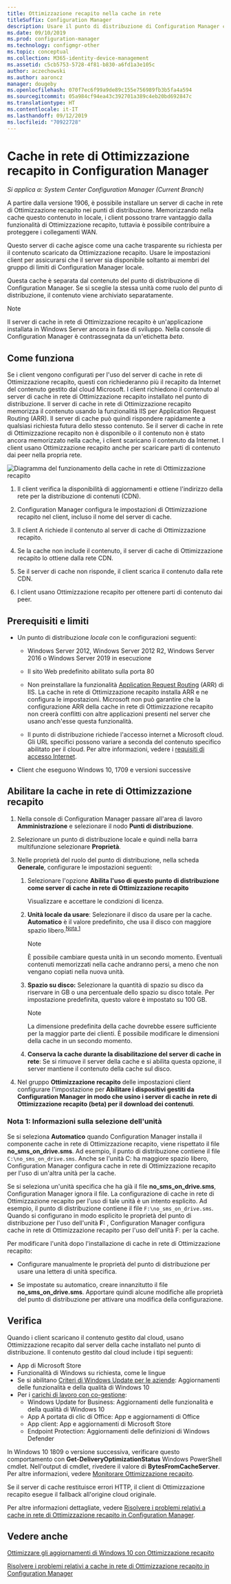 ```yaml
---
title: Ottimizzazione recapito nella cache in rete
titleSuffix: Configuration Manager
description: Usare il punto di distribuzione di Configuration Manager come server di cache locale per Ottimizzazione recapito
ms.date: 09/10/2019
ms.prod: configuration-manager
ms.technology: configmgr-other
ms.topic: conceptual
ms.collection: M365-identity-device-management
ms.assetid: c5cb5753-5728-4f81-b830-a6fd1a3e105c
author: aczechowski
ms.author: aaroncz
manager: dougeby
ms.openlocfilehash: 070f7ec6f99a9de89c155e756989fb3b5fa4a594
ms.sourcegitcommit: 05a984cf94ea43c392701a389c4eb20bd692847c
ms.translationtype: HT
ms.contentlocale: it-IT
ms.lasthandoff: 09/12/2019
ms.locfileid: "70922728"
---
```

# <a name="delivery-optimization-in-network-cache-in-configuration-manager"></a>Cache in rete di Ottimizzazione recapito in Configuration Manager

*Si applica a: System Center Configuration Manager (Current Branch)*

<!--3555764-->

A partire dalla versione 1906, è possibile installare un server di cache in rete di Ottimizzazione recapito nei punti di distribuzione. Memorizzando nella cache questo contenuto in locale, i client possono trarre vantaggio dalla funzionalità di Ottimizzazione recapito, tuttavia è possibile contribuire a proteggere i collegamenti WAN.

Questo server di cache agisce come una cache trasparente su richiesta per il contenuto scaricato da Ottimizzazione recapito. Usare le impostazioni client per assicurarsi che il server sia disponibile soltanto ai membri del gruppo di limiti di Configuration Manager locale.

Questa cache è separata dal contenuto del punto di distribuzione di Configuration Manager. Se si sceglie la stessa unità come ruolo del punto di distribuzione, il contenuto viene archiviato separatamente.

> [!Note]  
> Il server di cache in rete di Ottimizzazione recapito è un'applicazione installata in Windows Server ancora in fase di sviluppo. Nella console di Configuration Manager è contrassegnata da un'etichetta *beta*.  


## <a name="how-it-works"></a>Come funziona

Se i client vengono configurati per l'uso del server di cache in rete di Ottimizzazione recapito, questi con richiederanno più il recapito da Internet del contenuto gestito dal cloud Microsoft. I client richiedono il contenuto al server di cache in rete di Ottimizzazione recapito installato nel punto di distribuzione. Il server di cache in rete di Ottimizzazione recapito memorizza il contenuto usando la funzionalità IIS per Application Request Routing (ARR). Il server di cache può quindi rispondere rapidamente a qualsiasi richiesta futura dello stesso contenuto. Se il server di cache in rete di Ottimizzazione recapito non è disponibile o il contenuto non è stato ancora memorizzato nella cache, i client scaricano il contenuto da Internet. I client usano Ottimizzazione recapito anche per scaricare parti di contenuto dai peer nella propria rete.

![Diagramma del funzionamento della cache in rete di Ottimizzazione recapito](media/3555764-delivery-optimization-in-network-cache.png)

1. Il client verifica la disponibilità di aggiornamenti e ottiene l'indirizzo della rete per la distribuzione di contenuti (CDN).

2. Configuration Manager configura le impostazioni di Ottimizzazione recapito nel client, incluso il nome del server di cache.

3. Il client A richiede il contenuto al server di cache di Ottimizzazione recapito.

4. Se la cache non include il contenuto, il server di cache di Ottimizzazione recapito lo ottiene dalla rete CDN.

5. Se il server di cache non risponde, il client scarica il contenuto dalla rete CDN.

6. I client usano Ottimizzazione recapito per ottenere parti di contenuto dai peer.


## <a name="prerequisites-and-limitations"></a>Prerequisiti e limiti

- Un punto di distribuzione *locale* con le configurazioni seguenti:

    - Windows Server 2012, Windows Server 2012 R2, Windows Server 2016 o Windows Server 2019 in esecuzione

    - Il sito Web predefinito abilitato sulla porta 80

    - Non preinstallare la funzionalità [Application Request Routing](https://docs.microsoft.com/iis/extensions/planning-for-arr/application-request-routing-version-2-overview) (ARR) di IIS. La cache in rete di Ottimizzazione recapito installa ARR e ne configura le impostazioni. Microsoft non può garantire che la configurazione ARR della cache in rete di Ottimizzazione recapito non creerà conflitti con altre applicazioni presenti nel server che usano anch'esse questa funzionalità.

    - Il punto di distribuzione richiede l'accesso internet a Microsoft cloud. Gli URL specifici possono variare a seconda del contenuto specifico abilitato per il cloud. Per altre informazioni, vedere i [requisiti di accesso Internet](/sccm/core/plan-design/network/internet-endpoints).

- Client che eseguono Windows 10, 1709 e versioni successive


## <a name="enable-doinc"></a>Abilitare la cache in rete di Ottimizzazione recapito

1. Nella console di Configuration Manager passare all'area di lavoro **Amministrazione** e selezionare il nodo **Punti di distribuzione**.

1. Selezionare un punto di distribuzione locale e quindi nella barra multifunzione selezionare **Proprietà**.

1. Nelle proprietà del ruolo del punto di distribuzione, nella scheda **Generale**, configurare le impostazioni seguenti:  

    1. Selezionare l'opzione **Abilita l'uso di questo punto di distribuzione come server di cache in rete di Ottimizzazione recapito**  

        Visualizzare e accettare le condizioni di licenza.

    2. **Unità locale da usare**: Selezionare il disco da usare per la cache. **Automatico** è il valore predefinito, che usa il disco con maggiore spazio libero.<sup>[Nota 1](#bkmk_note1)</sup>  

        > [!Note]  
        > È possibile cambiare questa unità in un secondo momento. Eventuali contenuti memorizzati nella cache andranno persi, a meno che non vengano copiati nella nuova unità.

    3. **Spazio su disco:** Selezionare la quantità di spazio su disco da riservare in GB o una percentuale dello spazio su disco totale. Per impostazione predefinita, questo valore è impostato su 100 GB.

        > [!Note]  
        > La dimensione predefinita della cache dovrebbe essere sufficiente per la maggior parte dei clienti. È possibile modificare le dimensioni della cache in un secondo momento.

    4. **Conserva la cache durante la disabilitazione del server di cache in rete**: Se si rimuove il server della cache e si abilita questa opzione, il server mantiene il contenuto della cache sul disco.  

1. Nel gruppo **Ottimizzazione recapito** delle impostazioni client configurare l'impostazione per **Abilitare i dispositivi gestiti da Configuration Manager in modo che usino i server di cache in rete di Ottimizzazione recapito (beta) per il download dei contenuti**.  

### <a name="bkmk_note1"></a> Nota 1: Informazioni sulla selezione dell'unità

Se si seleziona **Automatico** quando Configuration Manager installa il componente cache in rete di Ottimizzazione recapito, viene rispettato il file **no_sms_on_drive.sms**. Ad esempio, il punto di distribuzione contiene il file `C:\no_sms_on_drive.sms`. Anche se l'unità C: ha maggiore spazio libero, Configuration Manager configura cache in rete di Ottimizzazione recapito per l'uso di un'altra unità per la cache.

Se si seleziona un'unità specifica che ha già il file **no_sms_on_drive.sms**, Configuration Manager ignora il file. La configurazione di cache in rete di Ottimizzazione recapito per l'uso di tale unità è un intento esplicito. Ad esempio, il punto di distribuzione contiene il file `F:\no_sms_on_drive.sms`. Quando si configurano in modo esplicito le proprietà del punto di distribuzione per l'uso dell'unità **F:** , Configuration Manager configura cache in rete di Ottimizzazione recapito per l'uso dell'unità F: per la cache.

Per modificare l'unità dopo l'installazione di cache in rete di Ottimizzazione recapito:

- Configurare manualmente le proprietà del punto di distribuzione per usare una lettera di unità specifica.

- Se impostate su automatico, creare innanzitutto il file **no_sms_on_drive.sms**. Apportare quindi alcune modifiche alle proprietà del punto di distribuzione per attivare una modifica della configurazione.

## <a name="verify"></a>Verifica

Quando i client scaricano il contenuto gestito dal cloud, usano Ottimizzazione recapito dal server della cache installato nel punto di distribuzione. Il contenuto gestito dal cloud include i tipi seguenti:

- App di Microsoft Store
- Funzionalità di Windows su richiesta, come le lingue
- Se si abilitano [Criteri di Windows Update per le aziende](/sccm/sum/deploy-use/integrate-windows-update-for-business-windows-10): Aggiornamenti delle funzionalità e della qualità di Windows 10
- Per i [carichi di lavoro con co-gestione](/sccm/comanage/workloads):
    - Windows Update for Business: Aggiornamenti delle funzionalità e della qualità di Windows 10
    - App A portata di clic di Office: App e aggiornamenti di Office
    - App client: App e aggiornamenti di Microsoft Store
    - Endpoint Protection: Aggiornamenti delle definizioni di Windows Defender

In Windows 10 1809 o versione successiva, verificare questo comportamento con **Get-DeliveryOptimizationStatus** Windows PowerShell cmdlet. Nell'output di cmdlet, rivedere il valore di **BytesFromCacheServer**. Per altre informazioni, vedere [Monitorare Ottimizzazione recapito](https://docs.microsoft.com/windows/deployment/update/waas-delivery-optimization-setup#monitor-delivery-optimization).

Se il server di cache restituisce errori HTTP, il client di Ottimizzazione recapito esegue il fallback all'origine cloud originale.

Per altre informazioni dettagliate, vedere [Risolvere i problemi relativi a cache in rete di Ottimizzazione recapito in Configuration Manager](/sccm/core/servers/deploy/configure/troubleshoot-delivery-optimization-in-network-cache).

## <a name="see-also"></a>Vedere anche

[Ottimizzare gli aggiornamenti di Windows 10 con Ottimizzazione recapito](/sccm/sum/deploy-use/optimize-windows-10-update-delivery)

[Risolvere i problemi relativi a cache in rete di Ottimizzazione recapito in Configuration Manager](/sccm/core/servers/deploy/configure/troubleshoot-delivery-optimization-in-network-cache)
